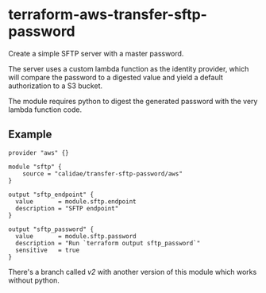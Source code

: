 # terraform-aws-transfer-sftp-password
Create a simple SFTP server with a master password.

The server uses a custom lambda function as the identity
provider, which will compare the password to a digested
value and yield a default authorization to a S3 bucket.

The module requires python to digest the generated
password with the very lambda function code.

## Example

```
provider "aws" {}

module "sftp" {
    source = "calidae/transfer-sftp-password/aws"
}

output "sftp_endpoint" {
  value       = module.sftp.endpoint
  description = "SFTP endpoint"
}

output "sftp_password" {
  value       = module.sftp.password
  description = "Run `terraform output sftp_password`"
  sensitive   = true
}
```

There's a branch called _v2_ with another version of this module
which works without python.

